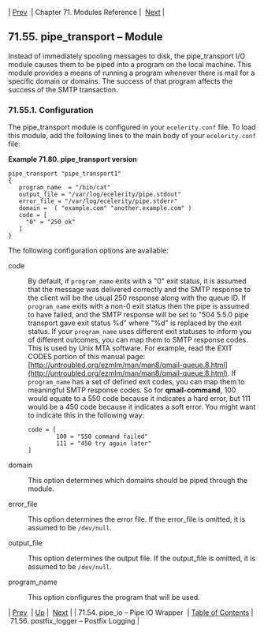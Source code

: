 | [Prev](modules.pipeio)  | Chapter 71. Modules Reference |  [Next](modules.postfix_logger) |

## 71.55. pipe_transport – Module

<a class="indexterm" name="idp22619968"></a>

Instead of immediately spooling messages to disk, the pipe_transport I/O module causes them to be piped into a program on the local machine. This module provides a means of running a program whenever there is mail for a specific domain or domains. The success of that program affects the success of the SMTP transaction.

### 71.55.1. Configuration

The pipe_transport module is configured in your `ecelerity.conf` file. To load this module, add the following lines to the main body of your `ecelerity.conf` file:

<a name="example.pipe_transport.3"></a>

**Example 71.80. pipe_transport version**

```
pipe_transport "pipe_transport1"
{
   program_name  = "/bin/cat"
   output_file = "/var/log/ecelerity/pipe.stdout"
   error_file = "/var/log/ecelerity/pipe.stderr"
   domain =  ( "example.com" "another.example.com" )
   code = [
     "0" = "250 ok"
   ]
}
```

The following configuration options are available:

<dl className="variablelist">

<dt>code</dt>

<dd>

By default, if `program_name` exits with a "0" exit status, it is assumed that the message was delivered correctly and the SMTP response to the client will be the usual 250 response along with the queue ID. If `program_name` exits with a non-0 exit status then the pipe is assumed to have failed, and the SMTP response will be set to "504 5.5.0 pipe transport gave exit status %d" where "%d" is replaced by the exit status. If your `program_name` uses different exit statuses to inform you of different outcomes, you can map them to SMTP response codes. This is used by Unix MTA software. For example, read the EXIT CODES portion of this manual page: [http://untroubled.org/ezmlm/man/man8/qmail-queue.8.html](http://untroubled.org/ezmlm/man/man8/qmail-queue.8.html). If `program_name` has a set of defined exit codes, you can map them to meaningful SMTP response codes. So for **qmail-command**, 100 would equate to a 550 code because it indicates a hard error, but 111 would be a 450 code because it indicates a soft error. You might want to indicate this in the following way:

```
code = [
        100 = "550 command failed"
        111 = "450 try again later"
]
```
</dd>

<dt>domain</dt>

<dd>

This option determines which domains should be piped through the module.

</dd>

<dt>error_file</dt>

<dd>

This option determines the error file. If the error_file is omitted, it is assumed to be `/dev/null`.

</dd>

<dt>output_file</dt>

<dd>

This option determines the output file. If the output_file is omitted, it is assumed to be `/dev/null`.

</dd>

<dt>program_name</dt>

<dd>

This option configures the program that will be used.

</dd>

</dl>

| [Prev](modules.pipeio)  | [Up](modules) |  [Next](modules.postfix_logger) |
| 71.54. pipe_io – Pipe IO Wrapper  | [Table of Contents](index) |  71.56. postfix_logger – Postfix Logging |

